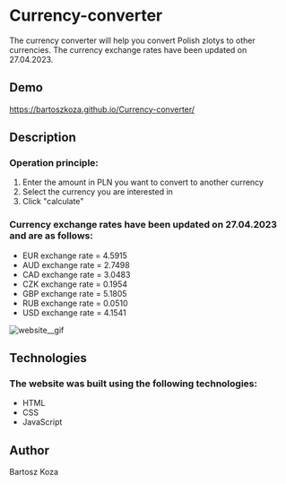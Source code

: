 # Currency-converter

The currency converter will help you convert Polish zlotys to other currencies. The currency exchange rates have been updated on 27.04.2023.

## Demo
https://bartoszkoza.github.io/Currency-converter/

## Description

### Operation principle:

1. Enter the amount in PLN you want to convert to another currency
2. Select the currency you are interested in
3. Click "calculate"

### Currency exchange rates have been updated on 27.04.2023 and are as follows:

- EUR exchange rate = 4.5915
- AUD exchange rate = 2.7498
- CAD exchange rate = 3.0483
- CZK exchange rate = 0.1954
- GBP exchange rate = 5.1805
- RUB exchange rate = 0.0510
- USD exchange rate = 4.1541

![website__gif](https://im5.ezgif.com/tmp/ezgif-5-5b7b47ade3.gif)

## Technologies

### The website was built using the following technologies:

- HTML
- CSS
- JavaScript

## Author
Bartosz Koza
